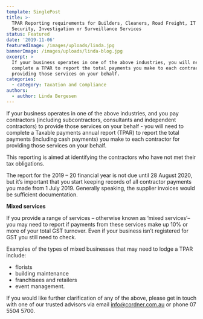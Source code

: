 ```yaml
---
template: SinglePost
title: >-
  TPAR Reporting requirements for Builders, Cleaners, Road Freight, IT or
  Security, Investigation or Surveillance Services
status: Featured
date: '2019-11-06'
featuredImage: /images/uploads/linda.jpg
bannerImage: /images/uploads/linda-blog.jpg
excerpt: >
  If your business operates in one of the above industries, you will need to
  complete a TPAR to report the total payments you make to each contractor for
  providing those services on your behalf.
categories:
  - category: Taxation and Compliance
authors:
  - author: Linda Bergesen
---
```

If your business operates in one of the above industries, and you pay contractors (including subcontractors, consultants and independent contractors) to provide those services on your behalf - you will need to complete a Taxable payments annual report (TPAR) to report the total payments (including cash payments) you make to each contractor for providing those services on your behalf.

 

This reporting is aimed at identifying the contractors who have not met their tax obligations. 

 

The report for the 2019 – 20 financial year is not due until 28 August 2020, but it’s important that you start keeping records of all contractor payments you made from 1 July 2019. Generally speaking, the supplier invoices would be sufficient documentation. 

 

**Mixed services**

If you provide a range of services – otherwise known as ‘mixed services’– you may need to report if payments from these services make up 10% or more of your total GST turnover. Even if your business isn’t registered for GST you still need to check.

 

Examples of the types of mixed businesses that may need to lodge a TPAR include:

* florists
* building maintenance
* franchisees and retailers
* event management.

If you would like further clarification of any of the above, please get in touch with one of our trusted advisors via email info@cordner.com.au or phone 07 5504 5700.
